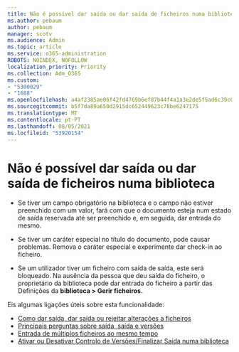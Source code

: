 ```yaml
---
title: Não é possível dar saída ou dar saída de ficheiros numa biblioteca
ms.author: pebaum
author: pebaum
manager: scotv
ms.audience: Admin
ms.topic: article
ms.service: o365-administration
ROBOTS: NOINDEX, NOFOLLOW
localization_priority: Priority
ms.collection: Adm_O365
ms.custom:
- "5300029"
- "1688"
ms.openlocfilehash: a4af2385ae06f42fd4769b6ef87b44f4a1a3e2de5f5ad6c39c0c06d72a8cdc07
ms.sourcegitcommit: b5f7da89a650d2915dc652449623c78be6247175
ms.translationtype: MT
ms.contentlocale: pt-PT
ms.lasthandoff: 08/05/2021
ms.locfileid: "53920154"
---
```

# <a name="unable-to-check-out-or-check-in-files-in-a-library"></a>Não é possível dar saída ou dar saída de ficheiros numa biblioteca

- Se tiver um campo obrigatório na biblioteca e o campo não estiver preenchido com um valor, fará com que o documento esteja num estado de saída reservada até ser preenchido e, em seguida, dar entrada do mesmo.

- Se tiver um caráter especial no título do documento, pode causar problemas. Remova o caráter especial e experimente dar check-in ao ficheiro.

- Se um utilizador tiver um ficheiro com saída de saída, este será bloqueado.  Na ausência da pessoa que deu saída do ficheiro, o proprietário da biblioteca pode dar entrada do ficheiro a partir das Definições da **biblioteca > Gerir ficheiros.**

Eis algumas ligações úteis sobre esta funcionalidade:

- [Como dar saída, dar saída ou rejeitar alterações a ficheiros](https://support.office.com/article/check-out-check-in-or-discard-changes-to-files-in-a-library-7e2c12a9-a874-4393-9511-1378a700f6de)
- [Principais perguntas sobre saída, saída e versões](https://support.office.com/article/Top-questions-about-check-out-check-in-and-versions-7E941339-E972-4C7A-A79A-80A1FCF84076)
- [Entrada de múltiplos ficheiros ao mesmo tempo](https://support.office.com/article/check-out-check-in-or-discard-changes-to-files-in-a-library-7e2c12a9-a874-4393-9511-1378a700f6de)
- [Ativar ou Desativar Controlo de Versões/Finalizar Saída numa biblioteca](https://support.office.com/article/enable-and-configure-versioning-for-a-list-or-library-1555d642-23ee-446a-990a-bcab618c7a37)
